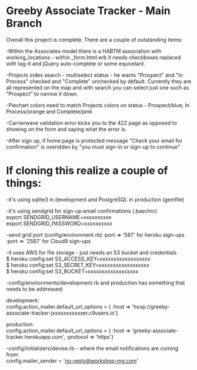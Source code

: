 # Greeby Associate Tracker - Main Branch

Overall this project is complete. There are a couple of outstanding items:

-Within the Associates model there is a HABTM association with working_locations - within _form.html.erb it needs checkboxes replaced with tag-it and jQuery auto-complete or some equivelant.

-Projects index search - multiselect status - he wants "Prospect" and "In Process" checked and "Complete" unchecked by default. Currently they are all represented on the map and with search you can select just one such as "Prospect" to narrow it down.

-Piechart colors need to match Projects colors on status - Prospect/blue, In Process/orange and Complete/pink

-Carrierwave validation error kicks you to the 422 page as opposed to showing on the form and saying what the error is.

-After sign up, if home page is protected message "Check your email for confirmation" is overidden by "you must sign-in or sign-up to continue"



# If cloning this realize a couple of things:

-it's using sqlite3 in development and PostgreSQL in production (gemfile)

-it's using sendgrid for sign-up email confirmations (.baschrc)<br>
export SENDGRID_USERNAME=xxxxxxxxxx<br>
export SENDGRID_PASSWORD=xxxxxxxxxx

-send grid port (config/environment.rb) :port => '587' for heroku sign-ups :port => '2587' for Cloud9 sign-ups

-it uses AWS for file storage - just needs an S3 bucket and credentials<br>
$ heroku config:set S3_ACCESS_KEY=xxxxxxxxxxxxxxxxxx<br>
$ heroku config:set S3_SECRET_KEY=xxxxxxxxxxxxxxxxxx<br>
$ heroku config:set S3_BUCKET=xxxxxxxxxxxxxxxxxx

-config/environments/development.rb and production has something that needs to be addressed:

development:<br>
config.action_mailer.default_url_options = { :host => 'hxxp://greeby-associate-tracker-jxxxxxxxxxxxer.c9users.io'}

production:<br>
config.action_mailer.default_url_options = { :host => 'greeby-associate-tracker.herokuapp.com', :protocol => 'https'}
  
-config/initializers/devise.rb - where the email notifications are coming from:<br>
config.mailer_sender = 'no-reply@workshop-mg.com'



